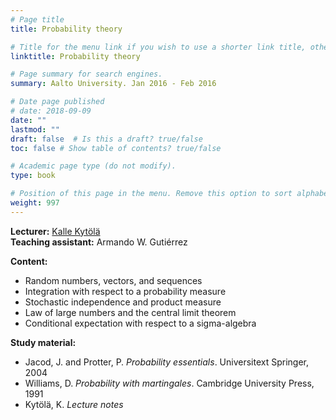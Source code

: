 ```yaml
---
# Page title
title: Probability theory

# Title for the menu link if you wish to use a shorter link title, otherwise remove this option.
linktitle: Probability theory

# Page summary for search engines.
summary: Aalto University. Jan 2016 - Feb 2016

# Date page published
# date: 2018-09-09
date: ""
lastmod: ""
draft: false  # Is this a draft? true/false
toc: false # Show table of contents? true/false

# Academic page type (do not modify).
type: book

# Position of this page in the menu. Remove this option to sort alphabetically.
weight: 997
---
```


**Lecturer:** [Kalle Kytölä](http://math.aalto.fi/~kkytola/)      
**Teaching assistant:** Armando W. Gutiérrez      

**Content:**    
+ Random numbers, vectors, and sequences
+ Integration with respect to a probability measure
+ Stochastic independence and product measure
+ Law of large numbers and the central limit theorem
+ Conditional expectation with respect to a sigma-algebra   

**Study material:**   
+ Jacod, J. and Protter, P. *Probability essentials*. Universitext Springer, 2004       
+ Williams, D. *Probability with martingales*. Cambridge University Press, 1991   
+ Kytölä, K. *Lecture notes*
